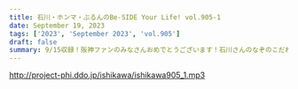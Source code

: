 ```yaml
---
title: 石川・ホンマ・ぶるんのBe-SIDE Your Life! vol.905-1
date: September 19, 2023
tags: ['2023', 'September 2023', 'vol.905']
draft: false
summary: 9/15収録！阪神ファンのみなさんおめでとうございます！石川さんのなぞのこだわり…
---
```


http://project-phi.ddo.jp/ishikawa/ishikawa905_1.mp3